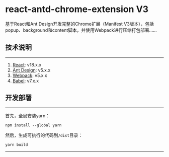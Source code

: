# react-antd-chrome-extension V3
基于React和Ant Design开发完整的Chrome扩展（Manifest V3版本），包括popup、background和content脚本，并使用Webpack进行压缩打包部署……


技术说明
-----------
***
1. [React](https://reactjs.org/): v18.x.x
2. [Ant Design](https://ant.design/index-cn): v5.x.x
3. [Webpack](https://webpack.js.org/): v5.x.x
4. [Babel](https://babel.docschina.org/): v7.x.x

开发部署
-----------
***
首先，全局安装yarn：
```` 
npm install --global yarn
````

然后，生成可执行的代码到`/dist`目录：
````
yarn build
````
***